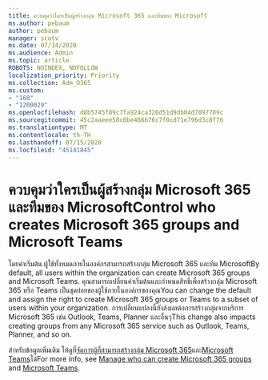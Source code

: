 ```yaml
---
title: ควบคุมว่าใครเป็นผู้สร้างกลุ่ม Microsoft 365 และทีมของ Microsoft
ms.author: pebaum
author: pebaum
manager: scotv
ms.date: 07/14/2020
ms.audience: Admin
ms.topic: article
ROBOTS: NOINDEX, NOFOLLOW
localization_priority: Priority
ms.collection: Adm_O365
ms.custom:
- "168"
- "1200029"
ms.openlocfilehash: d8b5745f89c7fa924ca326d51d9db04d7097709c
ms.sourcegitcommit: 45c2aaeee58c0be466b76c7f0cd71e796d3c8f76
ms.translationtype: MT
ms.contentlocale: th-TH
ms.lasthandoff: 07/15/2020
ms.locfileid: "45141845"
---
```

# <a name="control-who-creates-microsoft-365-groups-and-microsoft-teams"></a><span data-ttu-id="7ec59-102">ควบคุมว่าใครเป็นผู้สร้างกลุ่ม Microsoft 365 และทีมของ Microsoft</span><span class="sxs-lookup"><span data-stu-id="7ec59-102">Control who creates Microsoft 365 groups and Microsoft Teams</span></span>

<span data-ttu-id="7ec59-103">โดยค่าเริ่มต้น ผู้ใช้ทั้งหมดภายในองค์กรสามารถสร้างกลุ่ม Microsoft 365 และทีม Microsoft</span><span class="sxs-lookup"><span data-stu-id="7ec59-103">By default, all users within the organization can create Microsoft 365 groups and Microsoft Teams.</span></span> <span data-ttu-id="7ec59-104">คุณสามารถเปลี่ยนค่าเริ่มต้นและกําหนดสิทธิ์เพื่อสร้างกลุ่ม Microsoft 365 หรือ Teams เป็นชุดย่อยของผู้ใช้ภายในองค์กรของคุณ</span><span class="sxs-lookup"><span data-stu-id="7ec59-104">You can change the default and assign the right to create Microsoft 365 groups or Teams to a subset of users within your organization.</span></span> <span data-ttu-id="7ec59-105">การเปลี่ยนแปลงนี้ยังส่งผลต่อการสร้างกลุ่มจากบริการ Microsoft 365 เช่น Outlook, Teams, Planner และอื่นๆ</span><span class="sxs-lookup"><span data-stu-id="7ec59-105">This change also impacts creating groups from any Microsoft 365 service such as Outlook, Teams, Planner, and so on.</span></span>

<span data-ttu-id="7ec59-106">สําหรับข้อมูลเพิ่มเติม ให้ดูที่[จัดการผู้ที่สามารถสร้างกลุ่ม Microsoft 365](https://support.office.com/article/Manage-who-can-create-Office-365-Groups-4c46c8cb-17d0-44b5-9776-005fced8e618)และ[Microsoft Teams](https://aka.ms/rtsf)ได้</span><span class="sxs-lookup"><span data-stu-id="7ec59-106">For more info, see [Manage who can create Microsoft 365 groups](https://support.office.com/article/Manage-who-can-create-Office-365-Groups-4c46c8cb-17d0-44b5-9776-005fced8e618) and [Microsoft Teams](https://aka.ms/rtsf).</span></span>